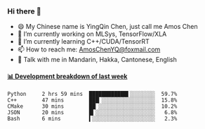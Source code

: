 ### Hi there 👋
- 😄 My Chinese name is YingQin Chen, just call me Amos Chen
- 🔭 I’m currently working on MLSys, TensorFlow/XLA
- 🌱 I’m currently learning C++/CUDA/TensorRT
- 📫 How to reach me: AmosChenYQ@foxmail.com
- 💬 Talk with me in Mandarin, Hakka, Cantonese, English

<!-- waka-box start -->
#### <a href="https://gist.github.com/becb911736b10de673d72f2a472b1e52" target="_blank">📊 Development breakdown of last week</a>
```text
Python     2 hrs 59 mins  ████████████▌░░░░░░░░  59.7%
C++        47 mins        ███▎░░░░░░░░░░░░░░░░░  15.8%
CMake      30 mins        ██▏░░░░░░░░░░░░░░░░░░  10.2%
JSON       20 mins        █▍░░░░░░░░░░░░░░░░░░░   6.8%
Bash       6 mins         ▍░░░░░░░░░░░░░░░░░░░░   2.3%
```
<!-- waka-box end -->


<!--
**AmosChenYQ/AmosChenYQ** is a ✨ _special_ ✨ repository because its `README.md` (this file) appears on your GitHub profile.

Here are some ideas to get you started:

- 🔭 I’m currently working on 
- 🌱 I’m currently learning ...
- 👯 I’m looking to collaborate on ...
- 🤔 I’m looking for help with ...
- 📫 How to reach me: AmosChenYQ@foxmail.com
- 😄 Pronouns: ...
- ⚡ Fun fact: ...
-->
